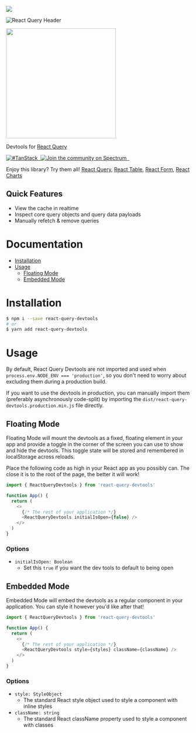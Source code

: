<a href='https://github.com/tannerlinsley/react-query'>
  <img src='https://github.com/tannerlinsley/react-query/raw/master/media/header.png' />
</a>

![React Query Header](https://github.com/tannerlinsley/react-query-devtools/raw/master/media/screenshot.png)

<a href='https://github.com/tannerlinsley/react-query'>
  <img src='https://github.com/tannerlinsley/react-query/raw/master/media/logo.png' width='300'/>
</a>

Devtools for [React Query](https://github.com/tannerlinsley/react-query)

<!-- <a href="https://travis-ci.org/tannerlinsley/react-query" target="\_parent">
  <img alt="" src="https://travis-ci.org/tannerlinsley/react-query.svg?branch=master" />
</a> -->
<a href="https://twitter.com/intent/tweet?button_hashtag=TanStack" target="\_parent">
  <img alt="#TanStack" src="https://img.shields.io/twitter/url?color=%2308a0e9&label=%23TanStack&style=social&url=https%3A%2F%2Ftwitter.com%2Fintent%2Ftweet%3Fbutton_hashtag%3DTanStack">
</a><a href="https://bundlephobia.com/result?p=react-query-devtools@latest" target="\_parent">
  <img alt="" src="https://badgen.net/bundlephobia/minzip/react-query-devtools@latest" />
</a><a href="https://spectrum.chat/react-query">
  <img alt="Join the community on Spectrum" src="https://withspectrum.github.io/badge/badge.svg" />
</a><a href="https://github.com/tannerlinsley/react-query-devtools" target="\_parent">
  <img alt="" src="https://img.shields.io/github/stars/tannerlinsley/react-query-devtools.svg?style=social&label=Star" />
</a><a href="https://twitter.com/tannerlinsley" target="\_parent">
  <img alt="" src="https://img.shields.io/twitter/follow/tannerlinsley.svg?style=social&label=Follow" />
</a>

Enjoy this library? Try them all! [React Query](https://github.com/tannerlinsley/react-query), [React Table](https://github.com/tannerlinsley/react-table), [React Form](https://github.com/tannerlinsley/react-form), [React Charts](https://github.com/tannerlinsley/react-charts)

## Quick Features

- View the cache in realtime
- Inspect core query objects and query data payloads
- Manually refetch & remove queries

# Documentation

<!-- START doctoc generated TOC please keep comment here to allow auto update -->
<!-- DON'T EDIT THIS SECTION, INSTEAD RE-RUN doctoc TO UPDATE -->

- [Installation](#installation)
- [Usage](#usage)
  - [Floating Mode](#floating-mode)
  - [Embedded Mode](#embedded-mode)

<!-- END doctoc generated TOC please keep comment here to allow auto update -->

# Installation

```bash
$ npm i --save react-query-devtools
# or
$ yarn add react-query-devtools
```

# Usage

By default, React Query Devtools are not imported and used when `process.env.NODE_ENV === 'production'`, so you don't need to worry about excluding them during a production build.

If you want to use the devtools in production, you can manually import them (preferably asynchronously code-split) by importing the `dist/react-query-devtools.production.min.js` file directly.

## Floating Mode

Floating Mode will mount the devtools as a fixed, floating element in your app and provide a toggle in the corner of the screen you can use to show and hide the devtools. This toggle state will be stored and remembered in localStorage across reloads.

Place the following code as high in your React app as you possibly can. The close it is to the root of the page, the better it will work!

```js
import { ReactQueryDevtools } from 'react-query-devtools'

function App() {
  return (
    <>
      {/* The rest of your application */}
      <ReactQueryDevtools initialIsOpen={false} />
    </>
  )
}
```

### Options

- `initialIsOpen: Boolean`
  - Set this `true` if you want the dev tools to default to being open

## Embedded Mode

Embedded Mode will embed the devtools as a regular component in your application. You can style it however you'd like after that!

```js
import { ReactQueryDevtools } from 'react-query-devtools'

function App() {
  return (
    <>
      {/* The rest of your application */}
      <ReactQueryDevtools style={styles} className={className} />
    </>
  )
}
```

### Options

- `style: StyleObject`
  - The standard React style object used to style a component with inline styles
- `className: string`
  - The standard React className property used to style a component with classes
